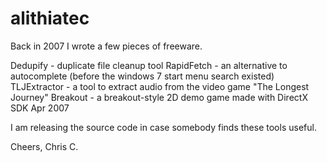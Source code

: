 # alithiatec

Back in 2007 I wrote a few pieces of freeware.

Dedupify - duplicate file cleanup tool
RapidFetch - an alternative to autocomplete (before the windows 7 start menu search existed)
TLJExtractor - a tool to extract audio from the video game "The Longest Journey"
Breakout - a breakout-style 2D demo game made with DirectX SDK Apr 2007

I am releasing the source code in case somebody finds these tools useful.

Cheers, Chris C.
